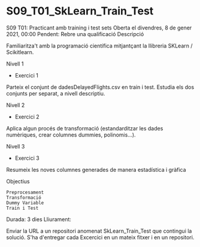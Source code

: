 # S09_T01_SkLearn_Train_Test

S09 T01: Practicant amb training i test sets
Oberta el divendres, 8 de gener 2021, 00:00
Pendent: Rebre una qualificació
Descripció

Familiaritza't amb la programació científica mitjantçant la llibreria SKLearn / Scikitlearn. 

Nivell 1



- Exercici 1

Parteix el conjunt de dadesDelayedFlights.csv en train i test. Estudia els dos conjunts per separat, a nivell descriptiu.

Nivell 2



- Exercici 2

Aplica algun procés de transformació (estandarditzar les dades numèriques, crear columnes dummies, polinomis...).

Nivell 3


- Exercici 3

Resumeix les noves columnes generades de manera estadística i gràfica

Objectius

    Preprocesament
    Transformació
    Dummy Variable
    Train i Test

Durada: 3 dies
Lliurament:

Enviar la URL a un repositori anomenat SkLearn_Train_Test que contingui la solució. S'ha d'entregar cada Excercici en un mateix fitxer i en un repositori.
